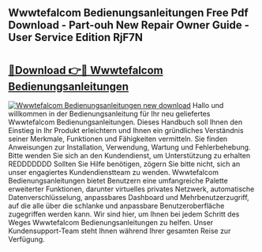 ## Wwwtefalcom Bedienungsanleitungen Free Pdf Download - Part-ouh New Repair Owner Guide - User Service Edition RjF7N

# <h2><a href="http://df3ttho.blite.top/?on=Wwwtefalcom+Bedienungsanleitungen">🔗Download 👉🔴 Wwwtefalcom Bedienungsanleitungen</a></h2>

[![Wwwtefalcom Bedienungsanleitungen new download](https://i.imgur.com/lujVjoI.png)](http://df3ttho.blite.top/?on=Wwwtefalcom+Bedienungsanleitungen)
Hallo und willkommen in der Bedienungsanleitung für Ihr neu geliefertes Wwwtefalcom Bedienungsanleitungen. Dieses Handbuch soll Ihnen den Einstieg in Ihr Produkt erleichtern und Ihnen ein gründliches Verständnis seiner Merkmale, Funktionen und Fähigkeiten vermitteln. Sie finden Anweisungen zur Installation, Verwendung, Wartung und Fehlerbehebung. Bitte wenden Sie sich an den Kundendienst, um Unterstützung zu erhalten REDDDDDDD Sollten Sie Hilfe benötigen, zögern Sie bitte nicht, sich an unser engagiertes Kundendienstteam zu wenden. Wwwtefalcom Bedienungsanleitungen bietet Benutzern eine umfangreiche Palette erweiterter Funktionen, darunter virtuelles privates Netzwerk, automatische Datenverschlüsselung, anpassbares Dashboard und Mehrbenutzerzugriff, auf die alle über die schlanke und anpassbare Benutzeroberfläche zugegriffen werden kann. Wir sind hier, um Ihnen bei jedem Schritt des Weges Wwwtefalcom Bedienungsanleitungen zu helfen. Unser Kundensupport-Team steht Ihnen während Ihrer gesamten Reise zur Verfügung.
